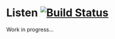 # Listen [![Build Status](https://secure.travis-ci.org/guard/listen.png?branch=master)](http://travis-ci.org/guard/listen)

Work in progress...
